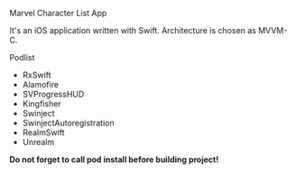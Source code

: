 Marvel Character List App

It's an iOS application written with Swift. Architecture is chosen as MVVM-C.

Podlist

- RxSwift
- Alamofire
- SVProgressHUD
- Kingfisher
- Swinject
- SwinjectAutoregistration
- RealmSwift
- Unrealm

<b>Do not forget to call pod install before building project! </b>
